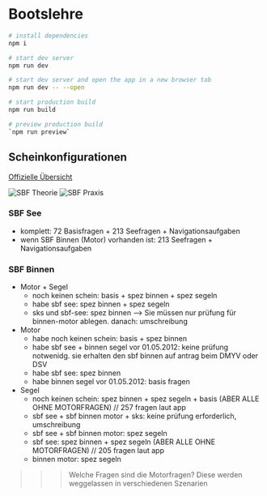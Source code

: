 # Bootslehre

```bash
# install dependencies
npm i

# start dev server
npm run dev

# start dev server and open the app in a new browser tab
npm run dev -- --open

# start production build
npm run build

# preview production build
`npm run preview`
```

## Scheinkonfigurationen

[Offizielle Übersicht](https://www.sportbootfuehrerscheine.org/fuehrerscheine-funk/sbf-sportbootfuehrerschein/)

![SBF Theorie](https://www.sportbootfuehrerscheine.org/app/uploads/sites/6/2021/05/sbf-theoretischer-teil.jpg)
![SBF Praxis](https://www.sportbootfuehrerscheine.org/app/uploads/sites/6/2021/05/sbf-praktischer-teil.jpg)

### SBF See

- komplett: 72 Basisfragen + 213 Seefragen + Navigationsaufgaben
- wenn SBF Binnen (Motor) vorhanden ist: 213 Seefragen + Navigationsaufgaben

### SBF Binnen

- Motor + Segel
  - noch keinen schein: basis + spez binnen + spez segeln
  - habe sbf see: spez binnen + spez segeln
  - sks und sbf-see: spez binnen --> Sie müssen nur prüfung für binnen-motor ablegen. danach: umschreibung
- Motor
  - habe noch keinen schein: basis + spez binnen
  - habe sbf see + binnen segel vor 01.05.2012: keine prüfung notwenidg. sie erhalten den sbf binnen auf antrag beim DMYV oder DSV
  - habe sbf see: spez binnen
  - habe binnen segel vor 01.05.2012: basis fragen
- Segel
  - noch keinen schein: spez binnen + spez segeln + basis (ABER ALLE OHNE MOTORFRAGEN) // 257 fragen laut app
  - sbf see + sbf binnen motor + sks: keine prüfung erforderlich, umschreibung
  - sbf see + sbf binnen motor: spez segeln
  - sbf see: spez binnen + spez segeln (ABER ALLE OHNE MOTORFRAGEN) // 205 fragen laut app
  - binnen motor: spez segeln

>>> Welche Fragen sind die Motorfragen? Diese werden weggelassen in verschiedenen Szenarien
